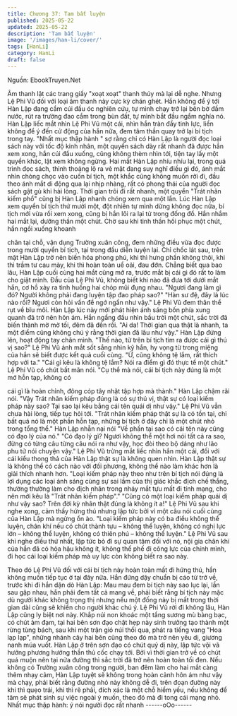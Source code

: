 ```yaml
---
title: Chương 37: Tam bất luyện
published: 2025-05-22
updated: 2025-05-22
description: 'Tam bất luyện'
image: '/images/han-li/cover/'
tags: [HanLi]
category: HanLi
draft: false
---
```


Nguồn: EbookTruyen.Net

Âm thanh lật các trang giấy "xoạt xoạt" thanh thúy mà lại dễ nghe.
Nhưng Lệ Phi Vũ đối với loại âm thanh này cực kỳ chán ghét.
Hắn không để ý tới Hàn Lập đang cắm cúi đầu óc nghiên cứu, tự
mình chạy trở lại bên bờ đầm nước, rút ra trường đao cắm trong
bùn đất, tự mình bắt đầu ngắm nghía nó.
Hàn Lập liếc mắt nhìn Lệ Phi Vũ một cái, nhìn hắn tràn đầy tinh
lực, liền không để ý đến cử động của hắn nữa, đem tâm thần
quay trở lại bí tịch trong tay.
"Nhất mục thập hành " sợ rằng chỉ có Hàn Lập là người đọc loại
sách này với tốc độ kinh nhân, một quyển sách dày rất nhanh đã
được hắn xem xong, hắn cúi đầu xuống, cũng không thèm nhìn
tới, tiện tay lấy một quyển khác, lật xem không ngừng.
Hai mắt Hàn Lập nhíu nhíu lại, trong quá trình đọc sách, thỉnh
thoảng lộ ra vẻ mặt đang suy nghĩ điều gì đó, ánh mắt nhìn chòng
chọc vào cuốn bí tịch, một khắc cũng không muốn rời đi, đầu theo
ánh mắt di động qua lại nhịp nhàng, rất có phong thái của người
đọc sách gật gù khi hài lòng.
Thời gian trôi đi rất nhanh, một quyển "Trát nhãn kiếm phổ" cũng
bị Hàn Lập nhanh chóng xem qua một lần.
Lúc Hàn Lập xem quyển bí tịch thứ mười một, đột nhiên tự mình
dừng không đọc nữa, bí tịch mới vừa rồi xem xong, cũng bị hắn
lôi ra lại từ trong đống đồ.
Hắn nhắm hai mắt lại, dưỡng thần một chút.
Chờ sau khi tinh thần hồi phục một chút, hắn ngồi xuống khoanh

chân tại chỗ, vận dụng Trường xuân công, đem những điều vừa
đọc được trong mười quyển bí tịch, tại trong đầu diễn luyện lại.
Chỉ chốc lát sau, trên mặt Hàn Lập trở nên biến hóa phong phú,
khi thì hưng phấn không thôi, khi thì trầm tư cau mày, khi thì hoàn
toàn uể oải, đau đớn.
Chẳng biết qua bao lâu, Hàn Lập cuối cùng hai mắt cũng mở ra,
trước mắt bị cái gì đó rất to làm cho giật mình.
Đầu của Lệ Phi Vũ, không biết khi nào đã đưa tới dưới mắt hắn,
cơ hồ xảy ra tình huống hai chóp mũi đụng nhau.
"Ngươi đang làm gì đó? Người không phải đang luyện tập đao
pháp sao?"
"Hàn sư đệ, đây là lúc nào rồi? Ngươi còn hỏi vấn đề ngớ ngẩn
như vậy." Lệ Phi Vũ đem thân thể rụt về bĩu môi.
Hàn Lập lúc này mới phát hiện ánh sáng bốn phía xung quanh đã
trở nên hôn ám.
Hắn ngẩng đầu nhìn bầu trời một chút, sắc trời đã biến thành mờ
mờ tối, đêm đã đến rồi.
"Ai da! Thời gian qua thật là nhanh, ta một điểm cũng không chú ý
rằng thời gian đã lâu như vậy."
Hàn Lập đứng lên, hoạt động tay chân mình.
"Thế nào, từ trên bí tịch tìm ra được cái gì thú vị sao?" Lệ Phi Vũ
ánh mắt sốt sắng nhìn kỹ hắn, hy vọng từ trong miệng của hắn sẽ
biết được kết quả cuối cùng.
"Ừ, cũng không tệ lắm, rất thích hợp với ta."
"Cái gì kêu là không tệ lắm? Nói ra điểm gì đó thực tế một chút."
Lệ Phi Vũ có chút bất mãn nói.
"Cụ thể mà nói, cái bí tịch này đúng là một mớ hỗn tạp, không có

cái gì là hoàn chỉnh, đông cóp tây nhặt tập hợp mà thành." Hàn
Lập chậm rãi nói.
"Vậy Trát nhãn kiếm pháp đúng là có sự thú vị, thật sự có loại
kiếm pháp này sao? Tại sao lại kêu bằng cái tên quái dị như vậy."
Lệ Phi Vũ vẫn chưa hài lòng, tiếp tục hỏi tới.
"Trát nhãn kiếm pháp thật sự là có tồn tại, chỉ bất quá nó là một
phần hỗn tạp, những bí tịch ở đây chỉ là một chút nhỏ trong tổng
thể." Hàn Lập nhẫn nại nói
"Về phần tại sao có cái tên này cũng có đạo lý của nó."
"Có đạo lý gì? Ngươi không thể một hơi nói tất cả ra sao, đừng có
từng câu từng câu nói ra như vậy, học đòi theo bộ dáng như lão
phu tử nói chuyện vậy." Lệ Phi Vũ trừng mắt liếc nhìn hắn một cái,
đối với cái kiểu thong thả của Hàn Lập thật sự là không quen
nhìn.
Hàn Lập thật sự là không thể có cách nào với đối phương, không
thể nào làm khác hơn là giải thích nhanh hơn.
"Loại kiếm pháp này theo như trên bí tịch nói đúng là lợi dụng các
loại ánh sáng cùng sự sai lầm của thị giác khắc địch chế thắng,
thường thường làm cho địch nhân trong nháy mắt tựu mất đi tính
mạng, cho nên mới kêu là "Trát nhãn kiếm pháp"."
"Cũng có một loại kiếm pháp quái dị như vậy sao? Trên đời kỳ
nhân thật đúng là không ít a!" Lệ Phi Vũ sau khi nghe xong, cảm
thấy hứng thú nhưng lập tức bởi vì một câu nói cuối cùng của
Hàn Lập mà ngừng ồn ào.
"Loại kiếm pháp này có ba điều không thể luyện, chân khí nếu có
chút thành tựu – không thể luyện, không có nghị lực lớn – không
thể luyện, không có thiên phú – không thể luyện."
Lệ Phi Vũ sau khi nghe điều thứ nhất, lập tức bỏ đi sự quan tâm
đối với nó, nội gia chân khí của hắn đã có hỏa hậu không ít,
không thể phế đi công lực của chính mình, đi học cái loại kiếm
pháp mà uy lực còn không biết ra sao này.

Theo đó Lệ Phi Vũ đối với cái bí tịch này hoàn toàn mất đi hứng
thú, hắn không muốn tiếp tục ở tại đây nữa.
Hắn đứng dậy chuẩn bị cáo từ trở về, trước khi đi hắn dặn dò
Hàn Lập: Mau mau đem bí tịch này sao lục lại, lần sau gặp nhau,
hắn phải đem tất cả mang về, phải biết rằng bí tịch này mặc dù
người khác không trọng thị nhưng nếu một đống này bị mất trong
thời gian dài cũng sẽ khiến cho người khác chú ý.
Lệ Phi Vũ rời đi không lâu, Hàn Lập cũng ly biệt nơi này.
Khắp núi non khoác một tầng sương mù bàng bạc, có chút ảm
đạm, tại hai bên sơn đạo chật hẹp này sinh trưởng tạo thành một
rừng tùng bách, sau khi một trận gió núi thổi qua, phát ra tiếng
vang "Hoa lạp lạp", những nhánh cây hai bên cũng theo đó mà
trở nên yêu dị, giương nanh múa vuốt.
Hàn Lập ở trên sơn đạo có chút quỷ dị này, lập tức vội vã hướng
phương hướng thần thủ cốc chạy tới.
Bởi vì thời gian trở về có chút quá muộn nên tại nửa đường thì
sắc trời đã trở nên hoàn toàn tối đen.
Nếu không có Trường xuân công trong người, ban đêm làm cho
hai mắt càng thêm nhạy cảm, Hàn Lập tuyệt sẽ không trong hoàn
cảnh hôn ám như vậy mà chạy, phải biết rằng đường nhỏ này
không dễ đi, trên đoạn đường này khi thì quẹo trái, khi thì rẽ phải,
đích xác là một chỗ hiểm yếu, nếu không để tâm sẽ phát sinh sự
việc ngoài ý muốn, theo đó mà đi tong cái mạng nhỏ.
Nhất mục thập hành: ý nói người đọc rất nhanh
------oOo------
